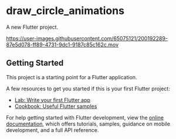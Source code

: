 # draw_circle_animations

A new Flutter project.

https://user-images.githubusercontent.com/65075121/200192289-87e5d078-ff89-4731-9dc1-9187c85c162c.mov

## Getting Started

This project is a starting point for a Flutter application.

A few resources to get you started if this is your first Flutter project:

- [Lab: Write your first Flutter app](https://docs.flutter.dev/get-started/codelab)
- [Cookbook: Useful Flutter samples](https://docs.flutter.dev/cookbook)

For help getting started with Flutter development, view the
[online documentation](https://docs.flutter.dev/), which offers tutorials,
samples, guidance on mobile development, and a full API reference.
